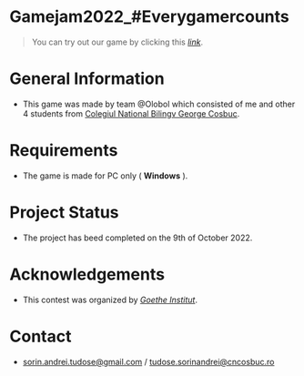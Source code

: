 # Gamejam2022_#Everygamercounts
> You can try out our game by clicking this [_link_](https://sorin373.github.io/).

# General Information
- This game was made by team @Olobol which consisted of me and other 4 students from [Colegiul National Bilingv George Cosbuc](http://cosbucbilingv.ro/).

# Requirements
- The game is made for PC only ( **Windows** ).

# Project Status
- The project has beed completed on the 9th of October 2022.

# Acknowledgements
- This contest was organized by [_Goethe Institut_](https://www.goethe.de/ins/ro/ro/spr/kur.html).

# Contact
- sorin.andrei.tudose@gmail.com / tudose.sorinandrei@cncosbuc.ro
